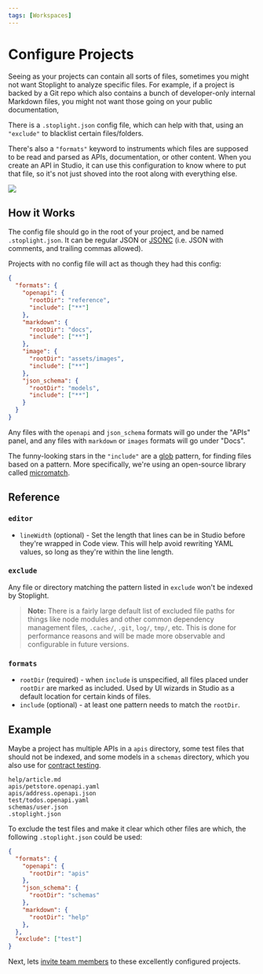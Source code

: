 ```yaml
---
tags: [Workspaces]
---
```


# Configure Projects

Seeing as your projects can contain all sorts of files, sometimes you might not want Stoplight to analyze specific files. For example, if a project is backed by a Git repo which also contains a bunch of developer-only internal Markdown files, you might not want those going on your public documentation, 

There is a `.stoplight.json` config file, which can help with that, using an `"exclude"` to blacklist certain files/folders.

There's also a `"formats"` keyword to instruments which files are supposed to be read and parsed as APIs, documentation, or other content. When you create an API in Studio, it can use this configuration to know where to put that file, so it's not just shoved into the root along with everything else.

![](../assets/images/create-api-with-config.gif)

## How it Works

The config file should go in the root of your project, and be named `.stoplight.json`. It can be regular JSON or [JSONC](https://github.com/microsoft/node-jsonc-parser) (i.e. JSON with comments, and trailing commas allowed).

Projects with no config file will act as though they had this config:

```json
{
  "formats": {
    "openapi": {
      "rootDir": "reference",
      "include": ["**"]
    },
    "markdown": {
      "rootDir": "docs",
      "include": ["**"]
    },
    "image": {
      "rootDir": "assets/images",
      "include": ["**"]
    },
    "json_schema": {
      "rootDir": "models",
      "include": ["**"]
    }
  }
}
```

Any files with the `openapi` and `json_schema` formats will go under the "APIs" panel, and any files with `markdown` or `images` formats will go under "Docs".

The funny-looking stars in the `"include"` are a [glob](https://en.wikipedia.org/wiki/Glob_(programming)) pattern, for finding files based on a pattern. More specifically, we're using an open-source library called [micromatch](https://github.com/micromatch/micromatch). 

## Reference

### `editor`

- `lineWidth` (optional) - Set the length that lines can be in Studio before they're wrapped in Code view. This will help avoid rewriting YAML values, so long as they're within the line length.

### `exclude`

Any file or directory matching the pattern listed in `exclude` won't be indexed by Stoplight.

> **Note:** There is a fairly large default list of excluded file paths for things like node modules and other common dependency management files, `.cache/`, `.git`, `log/`, `tmp/`, etc. This is done for performance reasons and will be made more observable and configurable in future versions.

### `formats`

- `rootDir` (required) - when `include` is unspecified, all files placed under `rootDir` are marked as included. Used by UI wizards in Studio as a default location for certain kinds of files.
- `include` (optional) - at least one pattern needs to match the `rootDir`.

## Example

Maybe a project has multiple APIs in a `apis` directory, some test files that should not be indexed, and some models in a `schemas` directory, which you also use for [contract testing](https://apisyouwonthate.com/blog/writing-documentation-via-contract-testing).

```
help/article.md
apis/petstore.openapi.yaml
apis/address.openapi.json
test/todos.openapi.yaml
schemas/user.json
.stoplight.json
```

To exclude the test files and make it clear which other files are which, the following `.stoplight.json` could be used:

```json
{
  "formats": {
    "openapi": {
      "rootDir": "apis"
    },
    "json_schema": {
      "rootDir": "schemas"
    },
    "markdown": {
      "rootDir": "help"
    },
  },
  "exclude": ["test"]
}
```

Next, lets [invite team members](./d.inviting-your-team.md) to these excellently configured projects. 
